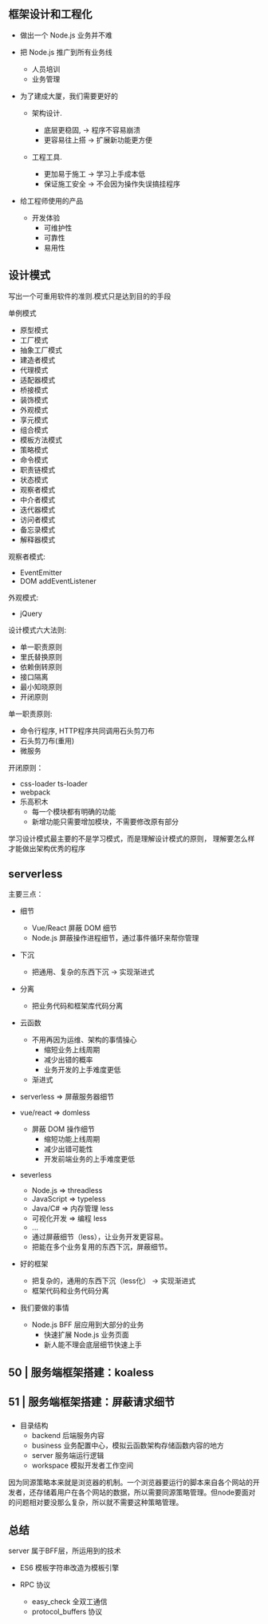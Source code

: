 ## 框架设计和工程化

- 做出一个 Node.js 业务并不难
- 把 Node.js 推广到所有业务线
  - 人员培训
  - 业务管理
  
- 为了建成大厦，我们需要更好的
  - 架构设计.
    - 底层更稳固, -> 程序不容易崩溃
    - 更容易往上搭 -> 扩展新功能更方便
    
  - 工程工具. 
    - 更加易于施工 -> 学习上手成本低
    - 保证施工安全 -> 不会因为操作失误搞挂程序
    
 
- 给工程师使用的产品
  - 开发体验
    - 可维护性
    - 可靠性
    - 易用性
    
## 设计模式

写出一个可重用软件的准则.模式只是达到目的的手段

单例模式
- 原型模式
- 工厂模式
- 抽象工厂模式
- 建造者模式
- 代理模式
- 适配器模式
- 桥接模式
- 装饰模式
- 外观模式
- 享元模式
- 组合模式
- 模板方法模式
- 策略模式
- 命令模式
- 职责链模式
- 状态模式
- 观察者模式
- 中介者模式
- 迭代器模式
- 访问者模式
- 备忘录模式
- 解释器模式

观察者模式:
- EventEmitter
- DOM addEventListener

外观模式:
- jQuery


设计模式六大法则: 
- 单一职责原则
- 里氏替换原则
- 依赖倒转原则
- 接口隔离
- 最小知晓原则
- 开闭原则

单一职责原则: 
- 命令行程序, HTTP程序共同调用石头剪刀布
- 石头剪刀布(重用)
- 微服务

开闭原则： 
- css-loader ts-loader
- webpack
- 乐高积木
  - 每一个模块都有明确的功能
  - 新增功能只需要增加模块，不需要修改原有部分
  
  
学习设计模式最主要的不是学习模式，而是理解设计模式的原则，
理解要怎么样才能做出架构优秀的程序


## serverless

主要三点：
- 细节
    - Vue/React 屏蔽 DOM 细节
    - Node.js 屏蔽操作进程细节，通过事件循环来帮你管理
- 下沉
    - 把通用、复杂的东西下沉 -> 实现渐进式
- 分离
    - 把业务代码和框架库代码分离

- 云函数
  - 不用再因为运维、架构的事情操心
    - 缩短业务上线周期
    - 减少出错的概率
    - 业务开发的上手难度更低
  - 渐进式

- serverless => 屏蔽服务器细节

- vue/react => domless
  - 屏蔽 DOM 操作细节
    - 缩短功能上线周期
    - 减少出错可能性
    - 开发前端业务的上手难度更低
    
- severless 
    - Node.js => threadless
    - JavaScript => typeless
    - Java/C# => 内存管理 less
    - 可视化开发 => 编程 less
    - ...
    - 通过屏蔽细节（less），让业务开发更容易。
    - 把能在多个业务复用的东西下沉，屏蔽细节。
    
- 好的框架
  - 把复杂的，通用的东西下沉（less化） -> 实现渐进式   
  - 框架代码和业务代码分离 

- 我们要做的事情
  - Node.js BFF 层应用到大部分的业务
    - 快速扩展 Node.js 业务页面
    - 新人能不理会底层细节快速上手
    
## 50 | 服务端框架搭建：koaless
   
## 51 | 服务端框架搭建：屏蔽请求细节


### 


* 目录结构
    * backend 后端服务内容
    * business 业务配置中心，模拟云函数架构存储函数内容的地方
    * server 服务端运行逻辑
    * workspace 模拟开发者工作空间
    

因为同源策略本来就是浏览器的机制。一个浏览器要运行的脚本来自各个网站的开发者，还存储着用户在各个网站的数据，所以需要同源策略管理。但node要面对的问题相对要没那么复杂，所以就不需要这种策略管理。


## 总结
server 属于BFF层，所运用到的技术
   
- ES6 模板字符串改造为模板引擎
   
- RPC 协议
    - easy_check 全双工通信
    - protocol_buffers 协议